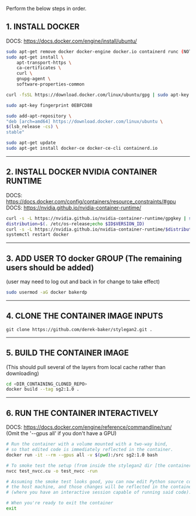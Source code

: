 Perform the below steps in order.

## 1. INSTALL DOCKER

DOCS: https://docs.docker.com/engine/install/ubuntu/ 

``` bash
sudo apt-get remove docker docker-engine docker.io containerd runc (NOTE: None of these were installed)
sudo apt-get install \
    apt-transport-https \
    ca-certificates \
    curl \
    gnupg-agent \
    software-properties-common

curl -fsSL https://download.docker.com/linux/ubuntu/gpg | sudo apt-key add -

sudo apt-key fingerprint 0EBFCD88

sudo add-apt-repository \
"deb [arch=amd64] https://download.docker.com/linux/ubuntu \
$(lsb_release -cs) \
stable"

sudo apt-get update
sudo apt-get install docker-ce docker-ce-cli containerd.io
```

<hr>

## 2. INSTALL DOCKER NVIDIA CONTAINER RUNTIME
DOCS: https://docs.docker.com/config/containers/resource_constraints/#gpu 
<br>
DOCS: https://nvidia.github.io/nvidia-container-runtime/

``` bash
curl -s -L https://nvidia.github.io/nvidia-container-runtime/gpgkey | sudo apt-key add -
distribution=$(. /etc/os-release;echo $ID$VERSION_ID)
curl -s -L https://nvidia.github.io/nvidia-container-runtime/$distribution/nvidia-container-runtime.list | sudo tee /etc/apt/sources.list.d/nvidia-container-runtime.list
systemctl restart docker
```

<hr>

## 3. ADD USER TO docker GROUP (The remaining users should be added)
(user may need to log out and back in for change to take effect)
``` bash
sudo usermod -aG docker bakerdp   
```

<hr>

## 4. CLONE THE CONTAINER IMAGE INPUTS
    git clone https://github.com/derek-baker/stylegan2.git . 

<hr>

## 5. BUILD THE CONTAINER IMAGE 
(This should pull several of the layers from local cache rather than downloading)
``` bash
cd <DIR_CONTAINING_CLONED_REPO>
docker build --tag sg2:1.0 .
```

<hr>

<!-- ## 6. CREATE A VOLUME IN YOUR 
(Assumes you have a work dir of <DIR_CONTAINING_CLONED_REPO>)
``` bash
docker volume create name <YOUR_USERNAME>
``` -->

## 6. RUN THE CONTAINER INTERACTIVELY 
DOCS: https://docs.docker.com/engine/reference/commandline/run/
<br>
(Omit the '--gpus all' if you don't have a GPU)
``` bash
# Run the container with a volume mounted with a two-way bind, 
# so that edited code is immediately reflected in the container. 
docker run -it --rm --gpus all -v $(pwd):/src sg2:1.0 bash

# To smoke test the setup (from inside the stylegan2 dir [the container work dir])
nvcc test_nvcc.cu -o test_nvcc -run

# Assuming the smoke test looks good, you can now edit Python source code on 
# the host machine, and those changes will be reflected in the container 
# (where you have an interactive session capable of running said code).

# When you're ready to exit the container
exit
```
    





    
    

